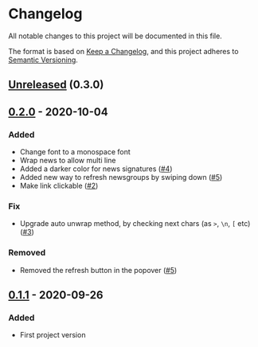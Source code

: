 # Changelog

All notable changes to this project will be documented in this file.

The format is based on [Keep a Changelog](https://keepachangelog.com/en/1.0.0/), and this project adheres to [Semantic Versioning](https://semver.org/spec/v2.0.0.html).

## [Unreleased] (0.3.0)

## [0.2.0] - 2020-10-04

### Added

* Change font to a monospace font
* Wrap news to allow multi line 
* Added a darker color for news signatures ([#4](https://github.com/gastbob40/InfinityNews/issues/4))
* Added new way to refresh newsgroups by swiping down ([#5](https://github.com/gastbob40/InfinityNews/issues/5))
* Make link clickable ([#2](https://github.com/gastbob40/InfinityNews/issues/2))

### Fix

* Upgrade auto unwrap method, by checking next chars (as  `>`, `\n`, `[` etc) ([#3](https://github.com/gastbob40/InfinityNews/issues/3))

### Removed

* Removed the refresh button in the popover ([#5](https://github.com/gastbob40/InfinityNews/issues/5))

## [0.1.1] - 2020-09-26

### Added

* First project version

[Unreleased]: https://github.com/gastbob40/InfinityNews/compare/v0.2.0..master/
[0.2.0]: https://github.com/gastbob40/InfinityNews/releases/tag/v0.2.0
[0.1.1]: https://github.com/gastbob40/InfinityNews/releases/tag/v0.1.1
